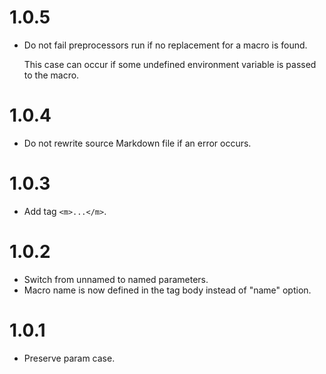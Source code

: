 # 1.0.5

-   Do not fail preprocessors run if no replacement for a macro is found.

    This case can occur if some undefined environment variable is passed to the macro.

# 1.0.4

-   Do not rewrite source Markdown file if an error occurs.

# 1.0.3

-   Add tag `<m>...</m>`.

# 1.0.2

-   Switch from unnamed to named parameters.
-   Macro name is now defined in the tag body instead of "name" option.

# 1.0.1

-   Preserve param case.
